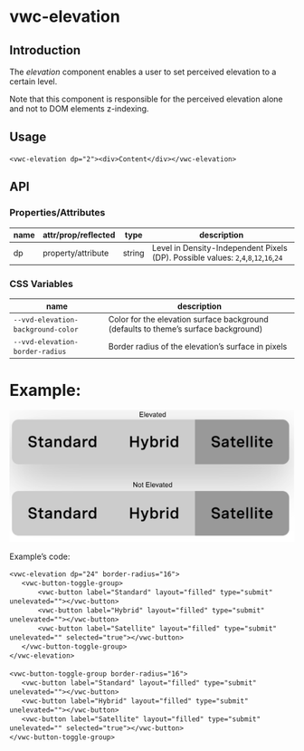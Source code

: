 # vwc-elevation

## Introduction

The _elevation_ component enables a user to set perceived elevation to a certain level.

Note that this component is responsible for the perceived elevation alone and not to DOM elements z-indexing.


## Usage


```
<vwc-elevation dp="2"><div>Content</div></vwc-elevation>
```



## API

### Properties/Attributes

|name|attr/prop/reflected|type|description|
|--- |--- |--- |--- |
|dp|property/attribute|string|Level in Density-Independent Pixels (DP). Possible values: `2`,`4`,`8`,`12`,`16`,`24`|

### CSS Variables

|name|description|
|--- |--- |
|`--vvd-elevation-background-color`|Color for the elevation surface background (defaults to theme’s surface background)|
|`--vvd-elevation-border-radius`|Border radius of the elevation’s surface in pixels|

# Example:

![image](assets/images/vwc-elevation.svg)

Example’s code:

```
<vwc-elevation dp="24" border-radius="16">
   <vwc-button-toggle-group>
       <vwc-button label="Standard" layout="filled" type="submit" unelevated=""></vwc-button>
       <vwc-button label="Hybrid" layout="filled" type="submit" unelevated=""></vwc-button>
       <vwc-button label="Satellite" layout="filled" type="submit" unelevated="" selected="true"></vwc-button>
   </vwc-button-toggle-group>
</vwc-elevation>

<vwc-button-toggle-group border-radius="16">
   <vwc-button label="Standard" layout="filled" type="submit" unelevated=""></vwc-button>
   <vwc-button label="Hybrid" layout="filled" type="submit" unelevated=""></vwc-button>
   <vwc-button label="Satellite" layout="filled" type="submit" unelevated="" selected="true"></vwc-button>
</vwc-button-toggle-group>
```


